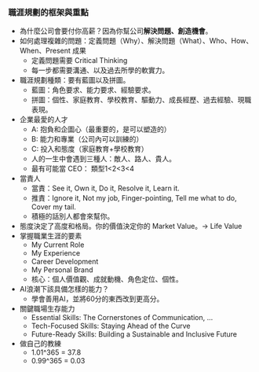 
### 職涯規劃的框架與重點

* 為什麼公司會要付你高薪？因為你幫公司**解決問題、創造機會**。
* 如何處理複雜的問題：定義問題（Why）、解決問題（What）、Who、How、When、Present 成果
	* 定義問題需要 Critical Thinking
	* 每一步都需要溝通、以及過去所學的軟實力。
* 職涯規劃種類：要有藍圖以及拼圖。
	* 藍圖：角色要求、能力要求、經驗要求。
	* 拼圖：個性、家庭教育、學校教育、驅動力、成長經歷、過去經驗、現職表現。
* 企業最愛的人才
	* A: 抱負和企圖心（最重要的，是可以塑造的）
	* B: 能力和專業（公司內可以訓練的）
	* C: 投入和態度（家庭教育+學校教育）
	* 人的一生中會遇到三種人：敵人、路人、貴人。
	* 最有可能當 CEO： 類型1<2<3<4
* 當責人
	* 當責：See it, Own it, Do it, Resolve it, Learn it.
	* 推責：Ignore it, Not my job, Finger-pointing, Tell me what to do, Cover my tail.
	* 積極的話別人都會來幫你。
* 態度決定了高度和格局。你的價值決定你的 Market Value。-> Life Value
* 掌握職業生涯的要素
	* My Current Role
	* My Experience
	* Career Development
	* My Personal Brand
	* 核心：個人價值觀、成就動機、角色定位、個性。
* AI浪潮下該具備怎樣的能力？
	* 學會善用AI，並將60分的東西改到更高分。
* 關鍵職場生存能力
	* Essential Skills: The Cornerstones of Communication, ...
	* Tech-Focused Skills: Staying Ahead of the Curve
	* Future-Ready Skills: Building a Sustainable and Inclusive Future
* 做自己的教練
	* 1.01^365 = 37.8
	* 0.99^365 = 0.03
